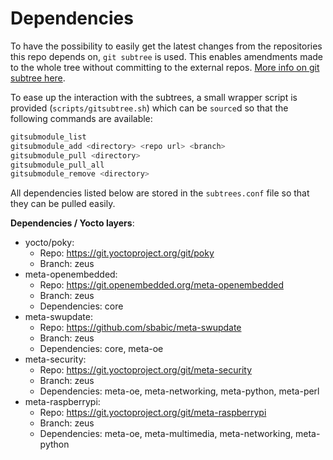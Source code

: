 # Dependencies

To have the possibility to easily get the latest changes from the repositories this repo depends on, 
`git subtree` is used. This enables amendments made to the whole tree without committing to the 
external repos. [More info on git subtree here](https://www.netways.de/blog/2016/01/14/working-with-git-subtree/).

To ease up the interaction with the subtrees, a small wrapper script is provided (`scripts/gitsubtree.sh`) 
which can be `source`d so that the following commands are available:

```bash
gitsubmodule_list
gitsubmodule_add <directory> <repo url> <branch>
gitsubmodule_pull <directory>
gitsubmodule_pull_all
gitsubmodule_remove <directory>
```

All dependencies listed below are stored in the `subtrees.conf` file so that they can be pulled easily.

**Dependencies / Yocto layers**:

- yocto/poky: 
  - Repo: https://git.yoctoproject.org/git/poky
  - Branch: zeus
- meta-openembedded:
  - Repo: https://git.openembedded.org/meta-openembedded
  - Branch: zeus 
  - Dependencies: core
- meta-swupdate: 
  - Repo: https://github.com/sbabic/meta-swupdate 
  - Branch: zeus
  - Dependencies: core, meta-oe
- meta-security:
  - Repo: https://git.yoctoproject.org/git/meta-security
  - Branch: zeus
  - Dependencies: meta-oe, meta-networking, meta-python, meta-perl
- meta-raspberrypi:
  - Repo: https://git.yoctoproject.org/git/meta-raspberrypi
  - Branch: zeus 
  - Dependencies: meta-oe, meta-multimedia, meta-networking, meta-python